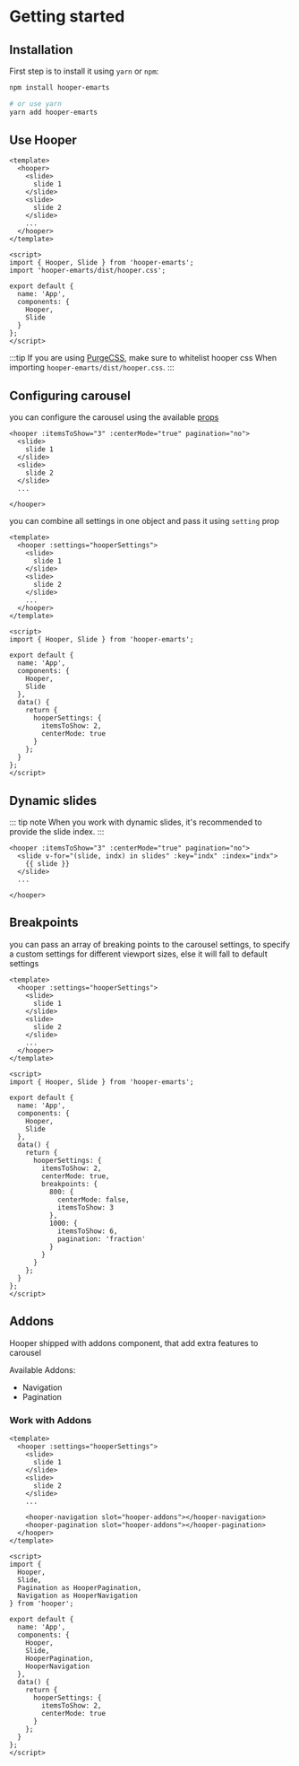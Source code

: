 # Getting started

## Installation

First step is to install it using `yarn` or `npm`:

```bash
npm install hooper-emarts

# or use yarn
yarn add hooper-emarts
```

## Use Hooper

```vue
<template>
  <hooper>
    <slide>
      slide 1
    </slide>
    <slide>
      slide 2
    </slide>
    ...
  </hooper>
</template>

<script>
import { Hooper, Slide } from 'hooper-emarts';
import 'hooper-emarts/dist/hooper.css';

export default {
  name: 'App',
  components: {
    Hooper,
    Slide
  }
};
</script>
```

:::tip
If you are using [PurgeCSS](https://www.purgecss.com/), make sure to whitelist hooper css When importing `hooper-emarts/dist/hooper.css`.
:::

## Configuring carousel

you can configure the carousel using the available [props](/api.html#props)

```vue {1}
<hooper :itemsToShow="3" :centerMode="true" pagination="no">
  <slide>
    slide 1
  </slide>
  <slide>
    slide 2
  </slide>
  ...

</hooper>
```

you can combine all settings in one object and pass it using `setting` prop

```vue {2,24-27}
<template>
  <hooper :settings="hooperSettings">
    <slide>
      slide 1
    </slide>
    <slide>
      slide 2
    </slide>
    ...
  </hooper>
</template>

<script>
import { Hooper, Slide } from 'hooper-emarts';

export default {
  name: 'App',
  components: {
    Hooper,
    Slide
  },
  data() {
    return {
      hooperSettings: {
        itemsToShow: 2,
        centerMode: true
      }
    };
  }
};
</script>
```

## Dynamic slides

::: tip note
When you work with dynamic slides, it's recommended to provide the slide index.
:::

```vue {1}
<hooper :itemsToShow="3" :centerMode="true" pagination="no">
  <slide v-for="(slide, indx) in slides" :key="indx" :index="indx">
    {{ slide }}
  </slide>
  ...

</hooper>
```

## Breakpoints

you can pass an array of breaking points to the carousel settings, to specify a custom settings for different viewport sizes, else it will fall to default settings

```vue
<template>
  <hooper :settings="hooperSettings">
    <slide>
      slide 1
    </slide>
    <slide>
      slide 2
    </slide>
    ...
  </hooper>
</template>

<script>
import { Hooper, Slide } from 'hooper-emarts';

export default {
  name: 'App',
  components: {
    Hooper,
    Slide
  },
  data() {
    return {
      hooperSettings: {
        itemsToShow: 2,
        centerMode: true,
        breakpoints: {
          800: {
            centerMode: false,
            itemsToShow: 3
          },
          1000: {
            itemsToShow: 6,
            pagination: 'fraction'
          }
        }
      }
    };
  }
};
</script>
```

## Addons

Hooper shipped with addons component, that add extra features to carousel

Available Addons:

- Navigation
- Pagination

### Work with Addons

```vue {11-13}
<template>
  <hooper :settings="hooperSettings">
    <slide>
      slide 1
    </slide>
    <slide>
      slide 2
    </slide>
    ...

    <hooper-navigation slot="hooper-addons"></hooper-navigation>
    <hooper-pagination slot="hooper-addons"></hooper-pagination>
  </hooper>
</template>

<script>
import {
  Hooper,
  Slide,
  Pagination as HooperPagination,
  Navigation as HooperNavigation
} from 'hooper';

export default {
  name: 'App',
  components: {
    Hooper,
    Slide,
    HooperPagination,
    HooperNavigation
  },
  data() {
    return {
      hooperSettings: {
        itemsToShow: 2,
        centerMode: true
      }
    };
  }
};
</script>
```
